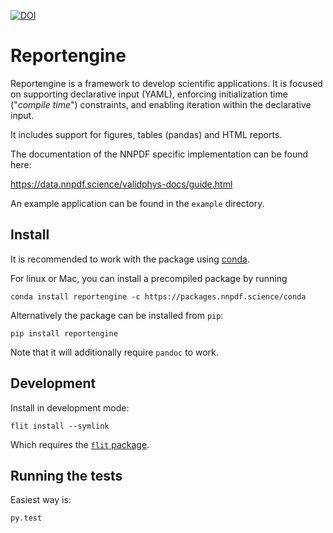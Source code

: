 [![DOI](https://zenodo.org/badge/42721933.svg)](https://zenodo.org/badge/latestdoi/42721933)

Reportengine
============

Reportengine is a framework to develop scientific applications. It is
focused on supporting declarative input (YAML), enforcing
initialization time ("*compile time*") constraints, and enabling
iteration within the declarative input.

It includes support for figures, tables (pandas) and HTML
reports.

The documentation of the NNPDF specific implementation can be found
here:

https://data.nnpdf.science/validphys-docs/guide.html


An example application can be found in the `example` directory.


Install
-------

It is recommended to work with the package using
[conda](https://docs.conda.io/en/latest/miniconda.html).

For linux or Mac, you can install a precompiled package by running

````
conda install reportengine -c https://packages.nnpdf.science/conda

````

Alternatively the package can be installed from `pip`:


```
pip install reportengine
```

Note that it will additionally require `pandoc` to work.


Development
-----------

Install in development mode:

````
flit install --symlink
````

Which requires the [`flit` package](https://github.com/takluyver/flit).

Running the tests
-----------------

Easiest way is:

````
py.test
````
